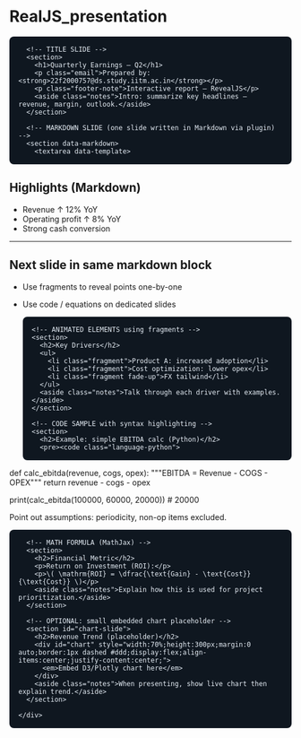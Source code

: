 # RealJS_presentation
<!doctype html>
<html lang="en">
<head>
  <meta charset="utf-8" />
  <meta name="viewport" content="width=device-width,initial-scale=1.0" />
  <title>Quarterly Earnings Report — RevealJS</title>

  <!-- Reveal core styles -->
  <link rel="stylesheet" href="https://cdn.jsdelivr.net/npm/reveal.js@4.5.0/dist/reveal.css">
  <link rel="stylesheet" href="https://cdn.jsdelivr.net/npm/reveal.js@4.5.0/dist/theme/white.css" id="theme">

  <!-- Optional Highlight.js theme -->
  <link rel="stylesheet" href="https://cdn.jsdelivr.net/npm/highlight.js@11.8.0/styles/atom-one-dark.css">

  <style>
    /* small custom theme */
    .reveal h1 { color:#0b1e33; }
    .reveal .email { font-size:0.9rem; opacity:0.85; }
    .reveal .footer-note { font-size:0.8rem; color:#666; margin-top:1em; }
    /* responsive code box */
    pre code { max-height: 360px; overflow: auto; display: block; padding: 1rem; border-radius: 8px; background:#0f1720; color:#e6eef6; }
  </style>
</head>
<body>
  <div class="reveal">
    <div class="slides">

      <!-- TITLE SLIDE -->
      <section>
        <h1>Quarterly Earnings — Q2</h1>
        <p class="email">Prepared by: <strong>22f2000757@ds.study.iitm.ac.in</strong></p>
        <p class="footer-note">Interactive report — RevealJS</p>
        <aside class="notes">Intro: summarize key headlines — revenue, margin, outlook.</aside>
      </section>

      <!-- MARKDOWN SLIDE (one slide written in Markdown via plugin) -->
      <section data-markdown>
        <textarea data-template>
## Highlights (Markdown)

- Revenue ↑ 12% YoY
- Operating profit ↑ 8% YoY
- Strong cash conversion

--- 

## Next slide in same markdown block

- Use fragments to reveal points one-by-one
- Use code / equations on dedicated slides
        </textarea>
      </section>

      <!-- ANIMATED ELEMENTS using fragments -->
      <section>
        <h2>Key Drivers</h2>
        <ul>
          <li class="fragment">Product A: increased adoption</li>
          <li class="fragment">Cost optimization: lower opex</li>
          <li class="fragment fade-up">FX tailwind</li>
        </ul>
        <aside class="notes">Talk through each driver with examples.</aside>
      </section>

      <!-- CODE SAMPLE with syntax highlighting -->
      <section>
        <h2>Example: simple EBITDA calc (Python)</h2>
        <pre><code class="language-python">
def calc_ebitda(revenue, cogs, opex):
    """EBITDA = Revenue - COGS - OPEX"""
    return revenue - cogs - opex

print(calc_ebitda(100000, 60000, 20000))  # 20000
        </code></pre>
        <aside class="notes">Point out assumptions: periodicity, non-op items excluded.</aside>
      </section>

      <!-- MATH FORMULA (MathJax) -->
      <section>
        <h2>Financial Metric</h2>
        <p>Return on Investment (ROI):</p>
        <p>\( \mathrm{ROI} = \dfrac{\text{Gain} - \text{Cost}}{\text{Cost}} \)</p>
        <aside class="notes">Explain how this is used for project prioritization.</aside>
      </section>

      <!-- OPTIONAL: small embedded chart placeholder -->
      <section id="chart-slide">
        <h2>Revenue Trend (placeholder)</h2>
        <div id="chart" style="width:70%;height:300px;margin:0 auto;border:1px dashed #ddd;display:flex;align-items:center;justify-content:center;">
          <em>Embed D3/Plotly chart here</em>
        </div>
        <aside class="notes">When presenting, show live chart then explain trend.</aside>
      </section>

    </div>
  </div>

  <!-- Reveal: use ES module imports from CDN -->
  <script type="module">
    import Reveal from 'https://cdn.jsdelivr.net/npm/reveal.js@4.5.0/dist/reveal.esm.js';
    import Markdown from 'https://cdn.jsdelivr.net/npm/reveal.js@4.5.0/plugin/markdown/markdown.esm.js';
    import Highlight from 'https://cdn.jsdelivr.net/npm/reveal.js@4.5.0/plugin/highlight/highlight.esm.js';
    import Math from 'https://cdn.jsdelivr.net/npm/reveal.js@4.5.0/plugin/math/math.esm.js';
    import Notes from 'https://cdn.jsdelivr.net/npm/reveal.js@4.5.0/plugin/notes/notes.esm.js';

    // Load MathJax for math rendering (plugin will use it)
    const mj = document.createElement('script');
    mj.id = 'MathJax-script';
    mj.async = true;
    mj.src = 'https://cdn.jsdelivr.net/npm/mathjax@3/es5/tex-mml-chtml.js';
    document.head.appendChild(mj);

    Reveal.initialize({
      hash: true,
      width: 1280,
      height: 720,
      margin: 0.04,
      controls: true,
      progress: true,
      history: true,
      transition: 'slide',
      plugins: [ Markdown, Highlight, Math, Notes ],
      // math config uses the MathJax script above
      math: {
        mathjax: 'https://cdn.jsdelivr.net/npm/mathjax@3/es5/tex-mml-chtml.js'
      }
    });
  </script>

</body>
</html>
